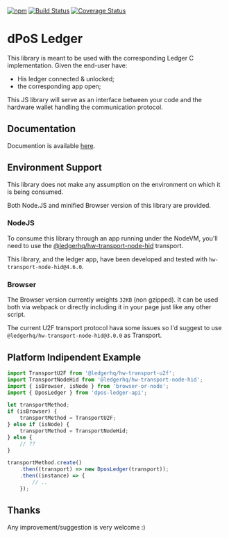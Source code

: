 [![npm](https://img.shields.io/npm/v/dpos-ledger-api.svg)](https://npmjs.org/package/dpos-ledger-api) [![Build Status](https://travis-ci.org/vekexasia/dpos-ledger-api.svg?branch=master)](https://travis-ci.org/vekexasia/dpos-ledger-api)  [![Coverage Status](https://coveralls.io/repos/github/vekexasia/dpos-ledger-api/badge.svg?branch=master)](https://coveralls.io/github/vekexasia/dpos-ledger-api?branch=master)

# dPoS Ledger 

This library is meant to be used with the corresponding Ledger C implementation. Given the end-user have:

 - His ledger connected & unlocked;
 - the corresponding app open;

This JS library will serve as an interface between your code and the hardware wallet handling the communication protocol.


## Documentation

Documention is available [here](https://vekexasia.github.io/dpos-ledger-api/index.html).

## Environment Support

This library does not make any assumption on the environment on which it is being consumed.

Both Node.JS and minified Browser version of this library are provided.

### NodeJS

To consume this library through an app running under the NodeVM, you'll need to use the [@ledgerhq/hw-transport-node-hid](https://github.com/LedgerHQ/ledgerjs/blob/master/packages/hw-transport-node-hid) transport.

This library, and the ledger app, have been developed and tested with `hw-transport-node-hid@4.6.0`.

### Browser

The Browser version currently weights `32KB` (non gzipped). It can be used both via webpack or directly including it in your page just like any other script.

The current U2F transport protocol hava some issues so I'd suggest to use `@ledgerhq/hw-transport-node-hid@3.0.0` as Transport.

## Platform Indipendent Example

```typescript
import TransportU2F from '@ledgerhq/hw-transport-u2f';
import TransportNodeHid from '@ledgerhq/hw-transport-node-hid';
import { isBrowser, isNode } from 'browser-or-node';
import { DposLedger } from 'dpos-ledger-api';

let transportMethod;
if (isBrowser) {
	transportMethod = TransportU2F;
} else if (isNode) {
	transportMethod = TransportNodeHid;
} else {
	// ??
}

transportMethod.create()
	.then((transport) => new DposLedger(transport));
	.then((instance) => {
	    // ..
	});

```

## Thanks

Any improvement/suggestion is very welcome :)